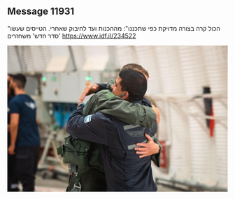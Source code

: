 ## Message 11931

"הכול קרה בצורה מדויקת כפי שתכננו":
מההכנות ועד לחיבוק שאחרי. הטייסים שעשו 'סדר חדש' משחזרים
https://www.idf.il/234522

![Photo](11931/11931_photo.jpg)

